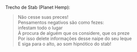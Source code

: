 Trecho de Stab (Planet Hemp):

> Não cesse suas preces!\
> Pensamentos negativos são como fezes:\
> infestam todo o lugar\
> À procura de alguém que os considere, que os preze\
> Por isso delete informações desse naipe do seu leque\
> E siga para o alto, ao som hipnótico do stab!

